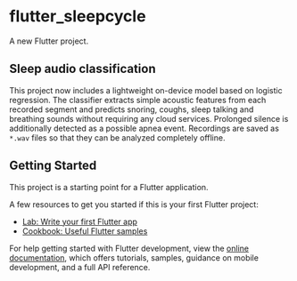 # flutter_sleepcycle

A new Flutter project.

## Sleep audio classification

This project now includes a lightweight on-device model based on logistic
regression. The classifier extracts simple acoustic features from each recorded
segment and predicts snoring, coughs, sleep talking and breathing sounds without
requiring any cloud services. Prolonged silence is additionally detected as a
possible apnea event. Recordings are saved as `*.wav` files so that they can be
analyzed completely offline.

## Getting Started

This project is a starting point for a Flutter application.

A few resources to get you started if this is your first Flutter project:

- [Lab: Write your first Flutter app](https://docs.flutter.dev/get-started/codelab)
- [Cookbook: Useful Flutter samples](https://docs.flutter.dev/cookbook)

For help getting started with Flutter development, view the
[online documentation](https://docs.flutter.dev/), which offers tutorials,
samples, guidance on mobile development, and a full API reference.
